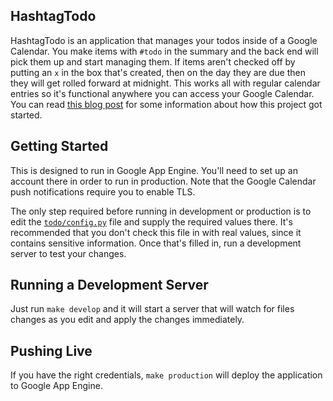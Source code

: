 HashtagTodo
-----------

HashtagTodo is an application that manages your todos inside of a Google Calendar. You make items with `#todo` in the summary and the back end will pick them up and start managing them. If items aren't checked off by putting an `x` in the box that's created, then on the day they are due then they will get rolled forward at midnight. This works all with regular calendar entries so it's functional anywhere you can access your Google Calendar. You can read [this blog post](http://www.slackpad.com/startups/hashtagtodo/programming/2015/08/14/seriously-a-todo-list.html) for some information about how this project got started.

Getting Started
---------------

This is designed to run in Google App Engine. You'll need to set up an account there in order to run in production. Note that the Google Calendar push notifications require you to enable TLS.

The only step required before running in development or production is to edit the [`todo/config.py`](https://github.com/slackpad/hashtagtodo-open/blob/master/todo/config.py) file and supply the required values there. It's recommended that you don't check this file in with real values, since it contains sensitive information. Once that's filled in, run a development server to test your changes.

Running a Development Server
----------------------------

Just run `make develop` and it will start a server that will watch for files changes as you edit and apply the changes immediately.

Pushing Live
------------

If you have the right credentials, `make production` will deploy the application to Google App Engine.
